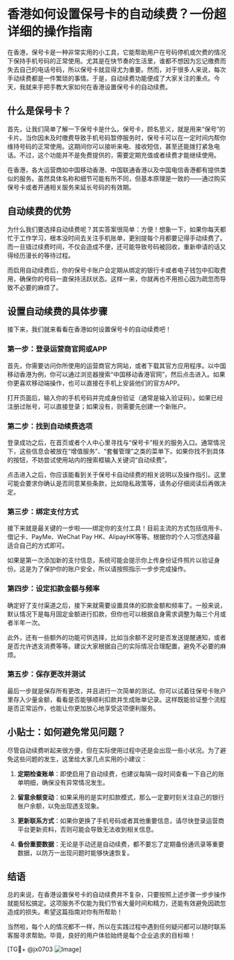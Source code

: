 # 香港如何设置保号卡的自动续费？一份超详细的操作指南

在香港，保号卡是一种非常实用的小工具，它能帮助用户在号码停机或欠费的情况下保持手机号码的正常使用。尤其是在快节奏的生活里，谁都不想因为忘记缴费而失去自己的电话号码，所以保号卡就显得尤为重要。然而，对于很多人来说，每次手动续费都是一件繁琐的事情。于是，自动续费功能便成了大家关注的重点。今天，我就来手把手教大家如何在香港设置保号卡的自动续费。

## 什么是保号卡？

首先，让我们简单了解一下保号卡是什么。保号卡，顾名思义，就是用来“保号”的卡片。当你因未及时缴费导致手机号码暂停服务时，保号卡可以在一定时间内帮你维持号码的正常使用。这期间你可以接听来电、接收短信，甚至还能拨打紧急电话。不过，这个功能并不是免费提供的，需要定期充值或者续费才能继续使用。

在香港，各大运营商如中国移动香港、中国联通香港以及中国电信香港都有提供类似的服务。虽然具体名称和细节可能有所不同，但基本原理是一致的——通过购买保号卡或者开通相关服务来延长号码的有效期。

## 自动续费的优势

为什么我们要选择自动续费呢？其实答案很简单：方便！想象一下，如果你每天都忙于工作学习，根本没时间去关注手机账单，更别提每个月都要记得手动续费了。而一旦错过续费时间，不仅会造成不便，还可能导致号码被回收，重新申请的话又得经历漫长的等待过程。

而启用自动续费后，你的保号卡账户会定期从绑定的银行卡或者电子钱包中扣取费用，确保你的号码一直保持活跃状态。这样一来，你就再也不用担心因为疏忽而导致不必要的麻烦了。

## 设置自动续费的具体步骤

接下来，我们就来看看在香港如何设置保号卡的自动续费吧！

### 第一步：登录运营商官网或APP

首先，你需要访问你所使用的运营商官方网站，或者下载其官方应用程序。以中国移动香港为例，你可以通过浏览器搜索“中国移动香港官网”，然后点击进入。如果你更喜欢移动端操作，也可以直接在手机上安装他们的官方APP。

打开页面后，输入你的手机号码并完成身份验证（通常是输入验证码）。如果已经注册过账号，可以直接登录；如果没有，则需要先创建一个新账户。

### 第二步：找到自动续费选项

登录成功之后，在首页或者个人中心里寻找与“保号卡”相关的服务入口。通常情况下，这些信息会被放在“增值服务”、“套餐管理”之类的菜单下。如果你找不到具体的按钮，不妨尝试使用站内的搜索框输入关键词“自动续费”。

点击进入之后，你应该能看到关于保号卡自动续费的相关说明以及操作指引。这里可能会要求你确认是否同意某些条款，比如隐私政策等，请务必仔细阅读后再做决定。

### 第三步：绑定支付方式

接下来就是最关键的一步啦——绑定你的支付工具！目前主流的方式包括信用卡、借记卡、PayMe、WeChat Pay HK、AlipayHK等等。根据你的个人习惯选择最适合自己的方式即可。

如果是第一次添加新的支付信息，系统可能会提示你上传身份证件照片以验证身份。这是为了保护你的账户安全，所以请按照指示一步步完成操作。

### 第四步：设定扣款金额与频率

确定好了支付渠道之后，接下来就需要设置具体的扣款金额和频率了。一般来说，默认情况下是每月固定金额进行扣款，但你也可以根据自身需求调整为每三个月或者半年一次。

此外，还有一些额外的功能可供选择，比如当余额不足时是否发送提醒通知，或者是否允许透支消费等等。建议大家根据自己的实际情况合理配置，避免不必要的麻烦。

### 第五步：保存更改并测试

最后一步就是保存所有更改，并且进行一次简单的测试。你可以试着往保号卡账户里存入少量金额，看看是否能够顺利扣款并生成账单记录。这样既能验证整个流程是否正常运作，也能让你更加放心地享受这项便利服务。

## 小贴士：如何避免常见问题？

尽管自动续费听起来很方便，但在实际使用过程中还是会出现一些小状况。为了避免这些问题的发生，这里给大家几点实用的小建议：

1. **定期检查账单**：即使启用了自动续费，也建议每隔一段时间查看一下自己的账单明细，确保没有异常情况发生。
   
2. **留意余额变动**：如果采用的是实时扣款模式，那么一定要时刻关注自己的银行账户余额，以免出现透支现象。

3. **更新联系方式**：如果你更换了手机号码或者其他重要信息，请尽快登录运营商平台更新资料，否则可能会导致无法收到相关信息。

4. **备份重要数据**：无论是手动还是自动续费，都不要忘了定期备份通讯录等重要数据，以防万一出现问题时能够快速恢复。

## 结语

总的来说，在香港设置保号卡的自动续费并不复杂，只要按照上述步骤一步步操作就能轻松搞定。这项服务不仅能为我们节省大量时间和精力，还能有效避免因疏忽造成的损失。希望这篇指南对你有所帮助！

当然啦，每个人的情况都不一样，所以在实践过程中遇到任何疑问都可以随时联系客服寻求帮助。毕竟，良好的用户体验始终是每个企业追求的目标嘛！

[TG💪+ @jx0703 ![Image](https://github.com/user-attachments/assets/dbca1d08-cadb-493c-b0ec-ad6f7a83f270)]